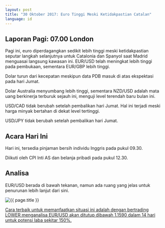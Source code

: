 ```yaml
---
layout: post
title: "30 Oktober 2017: Euro Tinggi Meski Ketidakpastian Catalan"
language: id
---
```

## Laporan Pagi: 07.00 London

Pagi ini, euro diperdagangkan sedikit lebih tinggi meski ketidakpastian seputar langkah selanjutnya untuk Catalonia dan Spanyol saat Madrid menguasai langsung kawasan ini. EUR/USD telah meningkat lebih tinggi pada pembukaan, sementara EUR/GBP lebih tinggi.

Dolar turun dari kecepatan meskipun data PDB masuk di atas ekspektasi pada hari Jumat.

Dolar Australia menyumbang lebih tinggi, sementara NZD/USD adalah mata uang berkinerja terburuk sejauh ini, menguji level terendah baru bulan ini.

USD/CAD tidak berubah setelah pembalikan hari Jumat. Hal ini terjadi meski harga minyak bertahan di dekat level tertinggi.

USD/JPY tidak berubah setelah pembalikan hari Jumat.

## Acara Hari Ini

Hari ini, tersedia pinjaman bersih individu Inggris pada pukul 09.30.

Diikuti oleh CPI Inti AS dan belanja pribadi pada pukul 12.30.

## Analisa

EUR/USD berada di bawah tekanan, namun ada ruang yang jelas untuk penurunan lebih lanjut dari sini.

<img src="{{ site.url }}/images/oct/id-30-oct-17.png" alt="{{ page.title }}" title="{{ page.title }}">

<a href="%LINK%%?currency=USD& market=forex&underlying=frxEURUSD&formname=higherlower&duration_amount=14&duration_units=d&expiry_type=duration&barrier=1.159&amount=10&amount_type=payout" target="_blank">Cara terbaik untuk memanfaatkan situasi ini adalah dengan bertrading LOWER menganalisa EUR/USD akan ditutup dibawah 1.1590 dalam 14 hari untuk potensi laba sekitar 150%.</a>